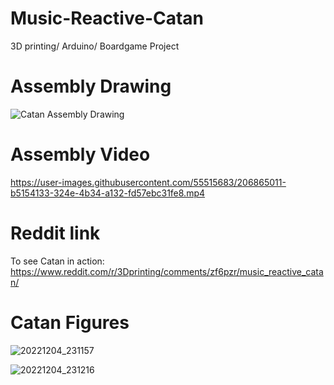 # Music-Reactive-Catan
3D printing/ Arduino/ Boardgame Project

# Assembly Drawing 

![Catan Assembly Drawing](https://user-images.githubusercontent.com/55515683/206863610-0e9c55bc-98ea-4298-a4e8-c56382edc0b1.png)

# Assembly Video

https://user-images.githubusercontent.com/55515683/206865011-b5154133-324e-4b34-a132-fd57ebc31fe8.mp4

# Reddit link  
To see Catan in action:
https://www.reddit.com/r/3Dprinting/comments/zf6pzr/music_reactive_catan/

# Catan Figures

![20221204_231157](https://user-images.githubusercontent.com/55515683/206865092-3d65f1d2-4166-4c3e-9cba-67933bfb3037.jpg)

![20221204_231216](https://user-images.githubusercontent.com/55515683/206865095-92863042-6f6c-4d8f-8150-a3af3887b81b.jpg)

